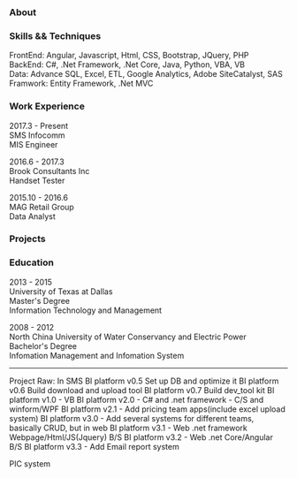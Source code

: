 ### About

### Skills && Techniques
FrontEnd: Angular, Javascript, Html, CSS, Bootstrap, JQuery, PHP<br/>
BackEnd: C#, .Net Framework, .Net Core, Java, Python, VBA, VB<br/>
Data: Advance SQL, Excel, ETL, Google Analytics, Adobe SiteCatalyst, SAS<br/>
Framwork: Entity Framework, .Net MVC<br/>

### Work Experience
2017.3 - Present<br/>
SMS Infocomm<br/>
MIS Engineer<br/>

2016.6 - 2017.3<br/>
Brook Consultants Inc<br/>
Handset Tester<br/>

2015.10 - 2016.6<br/>
MAG Retail Group<br/>
Data Analyst<br/>

### Projects

### Education
2013 - 2015<br/>
University of Texas at Dallas<br/>
Master's Degree<br/>
Information Technology and Management<br/>

2008 - 2012<br/>
North China University of Water Conservancy and Electric Power<br/>
Bachelor's Degree<br/>
Infomation Management and Infomation System<br/>


---------------------------------------------------
Project Raw:
In SMS
BI platform v0.5 Set up DB and optimize it
BI platform v0.6 Build download and upload tool
BI platform v0.7 Build dev_tool kit
BI platform v1.0 - VB
BI platform v2.0 - C# and .net framework - C/S and winform/WPF
BI platform v2.1 - Add pricing team apps(include excel upload system)
BI platform v3.0 - Add several systems for different teams, basically CRUD, but in web
BI platform v3.1 - Web .net framework Webpage/Html/JS(Jquery) B/S
BI platform v3.2 - Web .net Core/Angular B/S
BI platform v3.3 - Add Email report system

PIC system
